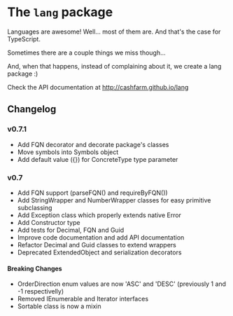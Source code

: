 The `lang` package
================================================

Languages are awesome! Well... most of them are. And that's the case for TypeScript.

Sometimes there are a couple things we miss though...

And, when that happens, instead of complaining about it, we create a lang package :)

Check the API documentation at http://cashfarm.github.io/lang

## Changelog

### v0.7.1

- Add FQN decorator and decorate package's classes
- Move symbols into Symbols object
- Add default value ({}) for ConcreteType type parameter

### v0.7

- Add FQN support (parseFQN() and requireByFQN())
- Add StringWrapper and NumberWrapper classes for easy primitive subclassing
- Add Exception class which properly extends native Error
- Add Constructor<T> type
- Add tests for Decimal, FQN and Guid
- Improve code documentation and add API documentation
- Refactor Decimal and Guid classes to extend wrappers
- Deprecated ExtendedObject and serialization decorators

#### Breaking Changes

- OrderDirection enum values are now 'ASC' and 'DESC' (previously 1 and -1 respectivelly)
- Removed IEnumerable and Iterator interfaces
- Sortable class is now a mixin
